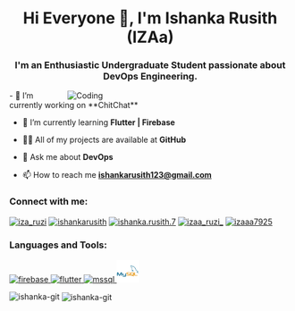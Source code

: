 <h1 align="center">Hi Everyone 👋, I'm Ishanka Rusith (IZAa)</h1>
<h3 align="center">I'm an Enthusiastic Undergraduate Student passionate about DevOps Engineering.</h3>

<img align="right" alt="Coding" width="400" src="https://cdn.dribbble.com/users/1059583/screenshots/4171367/media/5c8264a20b247115b68e6c2f4c97d5e6.gif">
- 🔭 I’m currently working on **ChitChat**

- 🌱 I’m currently learning **Flutter | Firebase**

- 👨‍💻 All of my projects are available at **GitHub**

- 💬 Ask me about **DevOps**

- 📫 How to reach me **ishankarusith123@gmail.com**

<h3 align="left">Connect with me:</h3>
<p align="left">
<a href="https://twitter.com/iza_ruzi" target="blank"><img align="center" src="https://raw.githubusercontent.com/rahuldkjain/github-profile-readme-generator/master/src/images/icons/Social/twitter.svg" alt="iza_ruzi" height="30" width="40" /></a>
<a href="https://linkedin.com/in/ishankarusith" target="blank"><img align="center" src="https://raw.githubusercontent.com/rahuldkjain/github-profile-readme-generator/master/src/images/icons/Social/linked-in-alt.svg" alt="ishankarusith" height="30" width="40" /></a>
<a href="https://fb.com/ishanka.rusith.7" target="blank"><img align="center" src="https://raw.githubusercontent.com/rahuldkjain/github-profile-readme-generator/master/src/images/icons/Social/facebook.svg" alt="ishanka.rusith.7" height="30" width="40" /></a>
<a href="https://instagram.com/izaa_ruzi_" target="blank"><img align="center" src="https://raw.githubusercontent.com/rahuldkjain/github-profile-readme-generator/master/src/images/icons/Social/instagram.svg" alt="izaa_ruzi_" height="30" width="40" /></a>
<a href="https://discord.gg/izaaa7925" target="blank"><img align="center" src="https://raw.githubusercontent.com/rahuldkjain/github-profile-readme-generator/master/src/images/icons/Social/discord.svg" alt="izaaa7925" height="30" width="40" /></a>
</p>

<h3 align="left">Languages and Tools:</h3>
<p align="left"> <a href="https://firebase.google.com/" target="_blank" rel="noreferrer"> <img src="https://www.vectorlogo.zone/logos/firebase/firebase-icon.svg" alt="firebase" width="40" height="40"/> </a> <a href="https://flutter.dev" target="_blank" rel="noreferrer"> <img src="https://www.vectorlogo.zone/logos/flutterio/flutterio-icon.svg" alt="flutter" width="40" height="40"/> </a> <a href="https://www.microsoft.com/en-us/sql-server" target="_blank" rel="noreferrer"> <img src="https://www.svgrepo.com/show/303229/microsoft-sql-server-logo.svg" alt="mssql" width="40" height="40"/> </a> <a href="https://www.mysql.com/" target="_blank" rel="noreferrer"> <img src="https://raw.githubusercontent.com/devicons/devicon/master/icons/mysql/mysql-original-wordmark.svg" alt="mysql" width="40" height="40"/> </a> </p>

<p><img align="left" src="https://github-readme-stats.vercel.app/api/top-langs?username=ishanka-git&show_icons=true&locale=en&layout=compact" alt="ishanka-git" /></p>

<p>&nbsp;<img align="center" src="https://github-readme-stats.vercel.app/api?username=ishanka-git&show_icons=true&locale=en" alt="ishanka-git" /></p>
